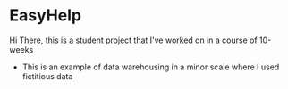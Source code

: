 # EasyHelp

Hi There, this is a student project that I've worked on in a course of 10-weeks
- This is an example of data warehousing in a minor scale where I used fictitious data
